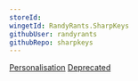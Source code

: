 ```yaml
---
storeId: 
wingetId: RandyRants.SharpKeys
githubUser: randyrants
githubRepo: sharpkeys
---
```


[Personalisation](../Personalisation.md)
[Deprecated](../Deprecated.md)